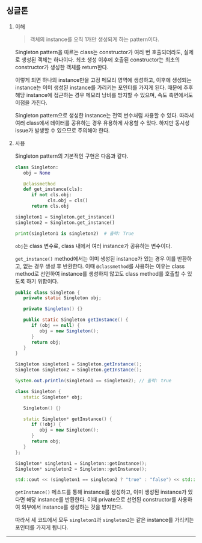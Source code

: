 ## 싱글톤

1. 이해

   > 객체의 instance를 오직 1개만 생성되게 하는 pattern이다.

   Singleton pattern을 따르는 class는 constructor가 여러 번 호출되더라도, 실제로 생성된 객체는 하나이다. 최초 생성 이후에 호출된 constructor는 최초의 constructor가 생성한 객체를 return한다.

   이렇게 되면 하나의 instance만을 고정 메모리 영역에 생성하고, 이후에 생성되는 instance는 이미 생성된 instance를 가리키는 포인터를 가지게 된다. 때문에 추후 해당 instance에 접근하는 경우 메모리 낭비를 방지할 수 있으며, 속도 측면에서도 이점을 가진다.

   Singleton pattern으로 생성한 instance는 전역 변수처럼 사용할 수 있다. 따라서 여러 class에서 데이터를 공유하는 경우 유용하게 사용할 수 있다. 하지만 동시성 issue가 발생할 수 있으므로 주의해야 한다.

2. 사용

   Singleton pattern의 기본적인 구현은 다음과 같다.

   ```python
   class Singleton:
      obj = None

      @classmethod
      def get_instance(cls):
         if not cls.obj:
               cls.obj = cls()
         return cls.obj

   singleton1 = Singleton.get_instance()
   singleton2 = Singleton.get_instance()

   print(singleton1 is singleton2)  # 출력: True
   ```

   `obj`는 class 변수로, class 내에서 여러 instance가 공유하는 변수이다.

   `get_instance()` method에서는 이미 생성된 instance가 있는 경우 이를 반환하고, 없는 경우 생성 후 반환한다. 이때 `@classmethod`를 사용하는 이유는 class method로 선언하여 instance를 생성하지 않고도 class method를 호출할 수 있도록 하기 위함이다.

   ```java
   public class Singleton {
      private static Singleton obj;

      private Singleton() {}

      public static Singleton getInstance() {
         if (obj == null) {
            obj = new Singleton();
         }
         return obj;
      }
   }

   Singleton singleton1 = Singleton.getInstance();
   Singleton singleton2 = Singleton.getInstance();

   System.out.println(singleton1 == singleton2); // 출력: true
   ```

   ```cpp
   class Singleton {
      static Singleton* obj;

      Singleton() {}

      static Singleton* getInstance() {
         if (!obj) {
            obj = new Singleton();
         }
         return obj;
      }
   };

   Singleton* singleton1 = Singleton::getInstance();
   Singleton* singleton2 = Singleton::getInstance();

   std::cout << (singleton1 == singleton2 ? "true" : "false") << std::endl; // 출력: true
   ```

   `getInstance()` 메소드를 통해 instance를 생성하고, 이미 생성된 instance가 있다면 해당 instance를 반환한다. 이때 private으로 선언된 constructor를 사용하여 외부에서 instance를 생성하는 것을 방지한다.

   따라서 세 코드에서 모두 `singleton1`과 `singleton2`는 같은 instance를 가리키는 포인터를 가지게 됩니다.

---
